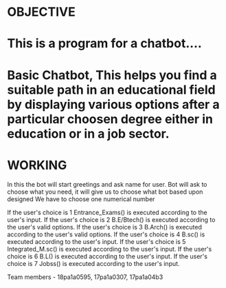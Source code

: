# OBJECTIVE
# This is a program for a chatbot....
# Basic Chatbot, This helps you find a suitable path in an educational field by displaying various options after a particular choosen degree either in education or in a job sector.

# WORKING

 In this the bot will start greetings and ask name for user. 
 Bot will ask to choose what you need, it will give us to choose what bot based upon designed 
 We have to choose one numerical number
 
If the user's choice is 1 Entrance_Exams() is executed according to the user's input. 
If the user's choice is 2 B.E/Btech() is executed according to the user's valid options.
If the user's choice is 3 B.Arch() is executed according to the user's valid options.
If the user's choice is 4 B.sc() is executed according to the user's input.
If the user's choice is 5 Integrated_M.sc() is executed according to the user's input.
If the user's choice is 6 B.L() is executed according to the user's input.
If the user's choice is 7 Jobss() is executed according to the user's input.

 

Team members - 18pa1a0595, 17pa1a0307, 17pa1a04b3
